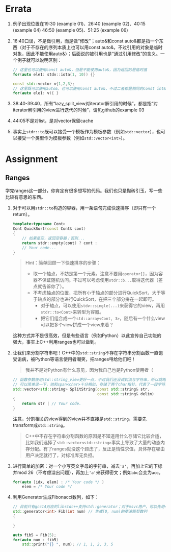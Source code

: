 # Errata
1. 例子出现位置在19:30 (example 01)、26:40 (example 02)、40:15 (example 04) 46:50 (example 05)、51:25 (example 06)

2. 16:40口误，不是做引用，而是做“修改”；auto&和const auto&都是指一个东西（对于不存在的序列本质上也可以用const auto&，不过引用的对象是临时对象，因此不能使用auto&）；后面说的被引用也是“通过引用修改”的含义。一个例子就可以说明区别：
    ```c++
    // 这里也可以使用const auto&，但是不能使用auto&，因为返回的是临时值
    for(auto ele1: stdv::iota(1, 10)) {}
    
    const std::vector v{1,2,3};
    // 这里既可以使用auto&，也可以使用const auto&，不过二者都是相同的const int&，因为面对的是非临时的只读对象
    for(auto ele1: v){ }
    ```

3. 38:40-39:40，所有“lazy_split_view对iterator解引用的时候”，都是指“对iterator解引用的view进行迭代的时候”，请见github的example 03

4. 44:05不是对list，是对vector保留cache

5. 事实上`stdr::to`既可以接受一个模板作为模板参数（例如`std::vector`），也可以接受一个类型作为模板参数（例如`std::vector<int>`）。

# Assignment

## Ranges
学完ranges这一部分，你肯定有很多想写的代码。我们也只是抛砖引玉，写一些比较有意思的东西。

1. 对于可以用`stdr::to`构造的容器，用一条语句完成快速排序（即只有一个return）。

   ```c++
   template<typename Cont>
   Cont QuickSort(const Cont& cont)
   {
       // 如果是空，返回空容器；否则...
       return stdr::empty(cont) ? cont :
       // Your code...
   }
   ```

   > Hint：简单回顾一下快速排序的步骤：
   >
   > + 取一个轴点，不妨是第一个元素。注意不要用`operator[]`，因为容器不保证随机访问。不过可以考虑使用`stdr::b...`取得迭代器（差点就告诉你了）。
   > + 不考虑轴点的位置，把所有小于轴点的部分进行QuickSort，大于等于轴点的部分也进行QuickSort，在把三个部分拼在一起即可。
   >   + 对于轴点，可以使用`stdv::single(...)`来获得它的view，再用`stdr::to<Cont>`来转型为容器。
   >   + 把它们组合成一个`std::array<Cont, 3>`，随后有一个什么view可以把多个view拼成一个view来着？

   这种方式并不是很高效，但是有些语言（例如Python）以此宣传自己功能的强大，事实上C++利用ranges也可以做到。

2. 让我们来分割字符串吧！C++中的`std::string`不存在字符串分割函数一直饱受诟病，被Python等语言使用者嘲笑，把ranges甩给他们吧！

   > 我并不是对Python有什么意见，因为我自己也是Python使用者（

   ```c++
   // 函数参数使用std::string_view更好一点，不过我们还没讲到流与字符串，所以就略过了。
   // 可以简单说一下，他和span<char>十分相似，存储了两个char指针，代表了一段字符范围。
   std::vector<std::string> SplitString(const std::string& str, 
                                        const std::string& delim)
   {
       return str | // Your code.
   }
   ```

   注意，分割相关的view得到的view并不直接是`std::string`，需要先transform成`std::string`。

   > C++中不存在字符串分割函数的原因是不知道用什么存储它比较合适，比如我们选择了`std::vector<std::string>`事实上导致了大量的动态内存分配。有了ranges就没这个顾虑了，反正是惰性求值，具体存在哪由用户决定就行了，对标准库无负担。

3. 进行简单的加密：对一个小写英文字母的字符串，减去`'a'`，再加上它的下标并mod 26（不考虑溢出问题），再加上`'a'`来获得密文；例如`abc`会变为`ace`。

   ```c++
   for(auto [idx, elem] : /* Your code */ )
       elem = /* Your code */
   ```

4. 利用Generator生成Fibonacci数列，如下：

   ```c++
   // 目前只有gcc14对应的libstdc++支持std::generator；对于msvc用户，可以先用<experimental/generator>中的std::experimental::generator.
   std::generator<int> Fib(int num) // 生成[0, num)的斐波那契数列
   {
       
   }
   
   auto fib5 = Fib(5);
   for(auto num : fib5)
       std::print("{} ", num); // 1, 1, 2, 3, 5
   ```

   